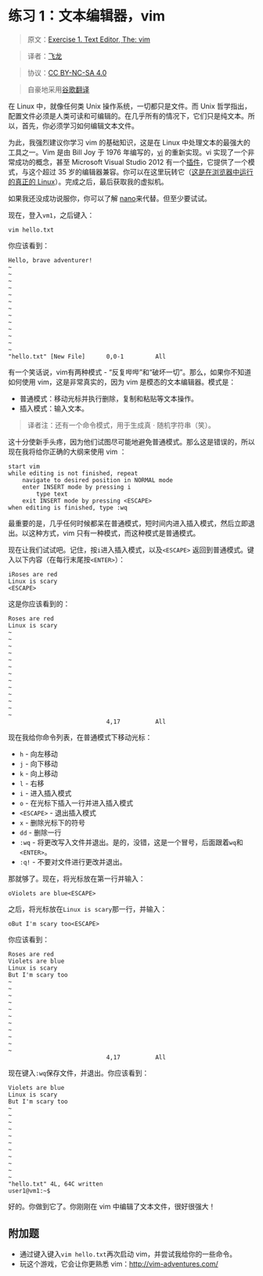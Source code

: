 # 练习 1：文本编辑器，vim

> 原文：[Exercise 1. Text Editor, The: vim](https://archive.fo/5vf0X)

> 译者：[飞龙](https://github.com/wizardforcel)

> 协议：[CC BY-NC-SA 4.0](http://creativecommons.org/licenses/by-nc-sa/4.0/)

> 自豪地采用[谷歌翻译](https://translate.google.cn/)

在 Linux 中，就像任何类 Unix 操作系统，一切都只是文件。而 Unix 哲学指出，配置文件必须是人类可读和可编辑的。在几乎所有的情况下，它们只是纯文本。所以，首先，你必须学习如何编辑文本文件。

为此，我强烈建议你学习 vim 的基础知识，这是在 Linux 中处理文本的最强大的工具之一。Vim 是由 Bill Joy 于 1976 年编写的，[vi](http://en.wikipedia.org/wiki/Vi) 的重新实现。vi 实现了一个非常成功的概念，甚至 Microsoft Visual Studio 2012 有一个[插件](http://visualstudiogallery.msdn.microsoft.com/59ca71b3-a4a3-46ca-8fe1-0e90e3f79329/)，它提供了一个模式，与这个超过 35 岁的编辑器兼容。你可以在这里玩转它（[这是在浏览器中运行的真正的 Linux](https://bellard.org/jslinux/vm.html?url=https://bellard.org/jslinux/buildroot-x86.cfg)）。完成之后，最后获取我的虚拟机。

如果我还没成功说服你，你可以了解 [nano](http://www.howtogeek.com/howto/42980/the-beginners-guide-to-nano-the-linux-command-line-text-editor/)来代替。但至少要试试。

现在，登入`vm1`，之后键入：

```
vim hello.txt
```

你应该看到：

```
Hello, brave adventurer!
~
~
~
~
~
~
~
~
~
~
~
~
~
"hello.txt" [New File]      0,0-1         All
```

有一个笑话说，vim有两种模式 - “反复哔哔”和“破坏一切”。那么，如果你不知道如何使用 vim，这是非常真实的，因为 vim 是模态的文本编辑器。模式是：

+   普通模式：移动光标并执行删除，复制和粘贴等文本操作。
+   插入模式：输入文本。

> 译者注：还有一个命令模式，用于生成真 · 随机字符串（笑）。

这十分使新手头疼，因为他们试图尽可能地避免普通模式。那么这是错误的，所以现在我将给你正确的大纲来使用 vim ：


```
start vim
while editing is not finished, repeat
    navigate to desired position in NORMAL mode
    enter INSERT mode by pressing i
        type text
    exit INSERT mode by pressing <ESCAPE>
when editing is finished, type :wq
```

最重要的是，几乎任何时候都呆在普通模式，短时间内进入插入模式，然后立即退出。以这种方式，vim 只有一种模式，而这种模式是普通模式。

现在让我们试试吧。记住，按`i`进入插入模式，以及`<ESCAPE>` 返回到普通模式。键入以下内容（在每行末尾按`<ENTER>`）：

```
iRoses are red
Linux is scary
<ESCAPE>
```

这是你应该看到的：

```
Roses are red
Linux is scary
~
~
~
~
~
~
~
~
~
~
~
~
~
                            4,17          All
```

现在我给你命令列表，在普通模式下移动光标：

+   `h` - 向左移动
+   `j` - 向下移动
+   `k` - 向上移动
+   `l` - 右移
+   `i` - 进入插入模式
+   `o` - 在光标下插入一行并进入插入模式
+   `<ESCAPE>` - 退出插入模式
+   `x` - 删除光标下的符号
+   `dd` - 删除一行
+   `:wq` - 将更改写入文件并退出。是的，没错，这是一个冒号，后面跟着`wq`和`<ENTER>`。
+   `:q!` - 不要对文件进行更改并退出。

那就够了。现在，将光标放在第一行并输入：

```
oViolets are blue<ESCAPE>
```
之后，将光标放在`Linux is scary`那一行，并输入：


```
oBut I'm scary too<ESCAPE>
```

你应该看到：

```
Roses are red
Violets are blue
Linux is scary
But I'm scary too
~
~
~
~
~
~
~
~
~
~
~
                            4,17          All
```

现在键入`:wq`保存文件，并退出。你应该看到：

```
Violets are blue
Linux is scary
But I'm scary too
~
~
~
~
~
~
~
~
~
~
~
"hello.txt" 4L, 64C written
user1@vm1:~$
```

好的。你做到它了。你刚刚在 vim 中编辑了文本文件，很好很强大！

## 附加题

+   通过键入键入`vim hello.txt`再次启动 vim，并尝试我给你的一些命令。
+   玩这个游戏，它会让你更熟悉 vim：<http://vim-adventures.com/>
